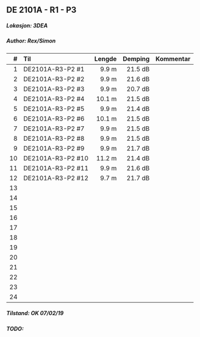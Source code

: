 ## DE 2101A - R1 - P3
##### Lokasjon: 3DEA
##### Author: Rex/Simon

|  #  |        Til       |Lengde|Demping|Kommentar|
|----:|:-----------------|-----:|------:|:--------|
|    1|DE2101A-R3-P2 #1  | 9.9 m|21.5 dB|         |
|    2|DE2101A-R3-P2 #2  | 9.9 m|21.6 dB|         |
|    3|DE2101A-R3-P2 #3  | 9.9 m|20.7 dB|         |
|    4|DE2101A-R3-P2 #4  |10.1 m|21.5 dB|         |
|    5|DE2101A-R3-P2 #5  | 9.9 m|21.4 dB|         |
|    6|DE2101A-R3-P2 #6  |10.1 m|21.5 dB|         |
|    7|DE2101A-R3-P2 #7  | 9.9 m|21.5 dB|         |
|    8|DE2101A-R3-P2 #8  | 9.9 m|21.5 dB|         |
|    9|DE2101A-R3-P2 #9  | 9.9 m|21.7 dB|         |
|   10|DE2101A-R3-P2 #10 |11.2 m|21.4 dB|         |
|   11|DE2101A-R3-P2 #11 | 9.9 m|21.6 dB|         |
|   12|DE2101A-R3-P2 #12 | 9.7 m|21.7 dB|         |
|   13|                  |      |       |         |
|   14|                  |      |       |         |
|   15|                  |      |       |         |
|   16|                  |      |       |         |
|   17|                  |      |       |         |
|   18|                  |      |       |         |
|   19|                  |      |       |         |
|   20|                  |      |       |         |
|   21|                  |      |       |         |
|   22|                  |      |       |         |
|   23|                  |      |       |         |
|   24|                  |      |       |         |

##### Tilstand: OK 07/02/19
##### TODO: 
